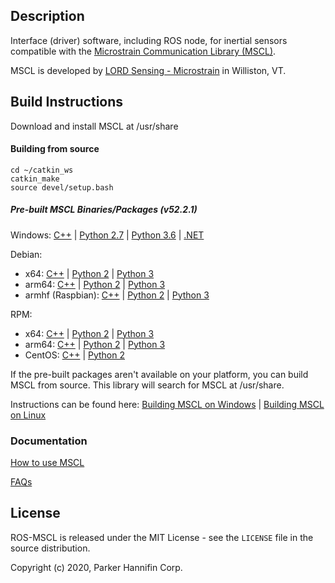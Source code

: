 ## Description

Interface (driver) software, including ROS node, for inertial sensors compatible with the [Microstrain Communication Library (MSCL)](https://github.com/LORD-MicroStrain/MSCL).

MSCL is developed by [LORD Sensing - Microstrain](http://microstrain.com) in Williston, VT. 


## Build Instructions

Download and install MSCL at /usr/share

#### Building from source

    cd ~/catkin_ws
    catkin_make
    source devel/setup.bash

##### Pre-built MSCL Binaries/Packages (v52.2.1)
Windows:
[C++](https://github.com/LORD-MicroStrain/MSCL/releases/download/v52.2.1/mscl_52.2.1_Windows_C++.zip) | 
[Python 2.7](https://github.com/LORD-MicroStrain/MSCL/releases/download/v52.2.1/mscl_52.2.1_Windows_Python2.7.zip) |
[Python 3.6](https://github.com/LORD-MicroStrain/MSCL/releases/download/v52.2.1/mscl_52.2.1_Windows_Python3.6.zip) |
[.NET](https://github.com/LORD-MicroStrain/MSCL/releases/download/v52.2.1/mscl_52.2.1_Windows_DotNet.zip)

Debian:
  * x64:
  [C++](https://github.com/LORD-MicroStrain/MSCL/releases/download/v52.2.1/c++-mscl_52.2.1_amd64.deb) |
  [Python 2](https://github.com/LORD-MicroStrain/MSCL/releases/download/v52.2.1/python2-mscl_52.2.1_amd64.deb) |
  [Python 3](https://github.com/LORD-MicroStrain/MSCL/releases/download/v52.2.1/python3-mscl_52.2.1_amd64.deb)
  * arm64:
  [C++](https://github.com/LORD-MicroStrain/MSCL/releases/download/v52.2.1/c++-mscl_52.2.1_arm64.deb) |
  [Python 2](https://github.com/LORD-MicroStrain/MSCL/releases/download/v52.2.1/python2-mscl_52.2.1_arm64.deb) |
  [Python 3](https://github.com/LORD-MicroStrain/MSCL/releases/download/v52.2.1/python3-mscl_52.2.1_arm64.deb)
  * armhf (Raspbian):
  [C++](https://github.com/LORD-MicroStrain/MSCL/releases/download/v52.2.1/c++-mscl_52.2.1_armhf.deb) |
  [Python 2](https://github.com/LORD-MicroStrain/MSCL/releases/download/v52.2.1/python2-mscl_52.2.1_armhf.deb) |
  [Python 3](https://github.com/LORD-MicroStrain/MSCL/releases/download/v52.2.1/python3-mscl_52.2.1_armhf.deb)

RPM:
  * x64:
  [C++](https://github.com/LORD-MicroStrain/MSCL/releases/download/v52.2.1/c++-mscl-52.2.1_x86_64.rpm) |
  [Python 2](https://github.com/LORD-MicroStrain/MSCL/releases/download/v52.2.1/python2-mscl-52.2.1_x86_64.rpm) |
  [Python 3](https://github.com/LORD-MicroStrain/MSCL/releases/download/v52.2.1/python3-mscl-52.2.1_x86_64.rpm)
  * arm64:
  [C++](https://github.com/LORD-MicroStrain/MSCL/releases/download/v52.2.1/c++-mscl-52.2.1_aarch64.rpm) |
  [Python 2](https://github.com/LORD-MicroStrain/MSCL/releases/download/v52.2.1/python2-mscl-52.2.1_aarch64.rpm) |
  [Python 3](https://github.com/LORD-MicroStrain/MSCL/releases/download/v52.2.1/python3-mscl-52.2.1_aarch64.rpm)
  * CentOS:
  [C++](https://github.com/LORD-MicroStrain/MSCL/releases/download/v52.2.1/c++-mscl-52.2.1_x86_64_centos7.6.1810.rpm) |
  [Python 2](https://github.com/LORD-MicroStrain/MSCL/releases/download/v52.2.1/python2-mscl-52.2.1_x86_64_centos7.6.1810.rpm)

If the pre-built packages aren't available on your platform, you can build MSCL from source. This library will search for MSCL at /usr/share.

Instructions can be found here:
[Building MSCL on Windows](https://github.com/LORD-MicroStrain/MSCL/blob/master/BuildScripts/buildReadme_Windows.md) | 
[Building MSCL on Linux](https://github.com/LORD-MicroStrain/MSCL/blob/master/BuildScripts/buildReadme_Linux.md)

### Documentation

[How to use MSCL](https://github.com/LORD-MicroStrain/MSCL/blob/master/HowToUseMSCL.md)
  
[FAQs](https://github.com/LORD-MicroStrain/MSCL/blob/master/FAQs.md)


## License
ROS-MSCL is released under the MIT License - see the `LICENSE` file in the source distribution.

Copyright (c)  2020, Parker Hannifin Corp.
